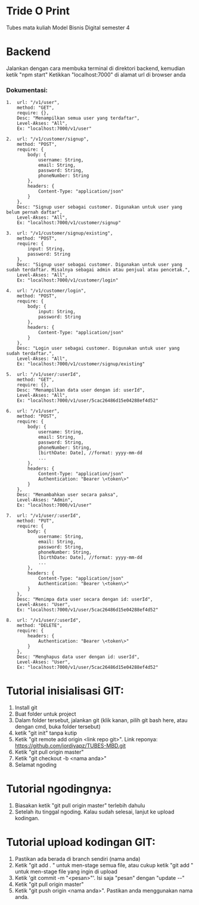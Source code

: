 # Tride O Print
Tubes mata kuliah Model Bisnis Digital semester 4

# Backend
Jalankan dengan cara membuka terminal di direktori backend, kemudian ketik "npm start"
Ketikkan "localhost:7000" di alamat url di browser anda

### Dokumentasi:
```
1.  url: "/v1/user",
    method: "GET",
    require: {},
    Desc: "Menampilkan semua user yang terdaftar",
    Level-Akses: "All",
    Ex: "localhost:7000/v1/user"
    
2.  url: "/v1/customer/signup",
    method: "POST",
    require: {
        body: {
            username: String,
            email: String,
            password: String,
            phoneNumber: String
        },
        headers: {
            Content-Type: "application/json"
        }
    },
    Desc: "Signup user sebagai customer. Digunakan untuk user yang belum pernah daftar",
    Level-Akses: "All",
    Ex: "localhost:7000/v1/customer/signup"
    
3.  url: "/v1/customer/signup/existing",
    method: "POST",
    require: {
        input: String,
        password: String
    },
    Desc: "Signup user sebagai customer. Digunakan untuk user yang sudah terdaftar. Misalnya sebagai admin atau penjual atau pencetak.",
    Level-Akses: "All",
    Ex: "localhost:7000/v1/customer/login"
    
4.  url: "/v1/customer/login",
    method: "POST",
    require: {
        body: {
            input: String,            
            password: String           
        },
        headers: {
            Content-Type: "application/json"
        }
    },
    Desc: "Login user sebagai customer. Digunakan untuk user yang sudah terdaftar.",
    Level-Akses: "All",
    Ex: "localhost:7000/v1/customer/signup/existing"
    
5.  url: "/v1/user/:userId",
    method: "GET",
    require: {},
    Desc: "Menampilkan data user dengan id: userId",
    Level-Akses: "All",
    Ex: "localhost:7000/v1/user/5cac26486d15e04288ef4d52"
    
6.  url: "/v1/user",
    method: "POST",
    require: {
        body: {
            username: String,
            email: String,
            password: String,
            phoneNumber: String,
            [birthDate: Date], //format: yyyy-mm-dd
            ...
        },
        headers: {
            Content-Type: "application/json"
            Authentication: "Bearer \<token\>"
        }
    },
    Desc: "Menambahkan user secara paksa",
    Level-Akses: "Admin",
    Ex: "localhost:7000/v1/user"
    
7.  url: "/v1/user/:userId",
    method: "PUT",
    require: {
        body: {
            username: String,
            email: String,
            password: String,
            phoneNumber: String,
            [birthDate: Date], //format: yyyy-mm-dd
            ...
        },
        headers: {
            Content-Type: "application/json"
            Authentication: "Bearer \<token\>"
        }
    },
    Desc: "Menimpa data user secara dengan id: userId",
    Level-Akses: "User",
    Ex: "localhost:7000/v1/user/5cac26486d15e04288ef4d52"
    
8.  url: "/v1/user/:userId",
    method: "DELETE",
    require: {
        headers: {
            Authentication: "Bearer \<token\>"
        }
    },
    Desc: "Menghapus data user dengan id: userId",
    Level-Akses: "User",
    Ex: "localhost:7000/v1/user/5cac26486d15e04288ef4d52"
```
# Tutorial inisialisasi GIT:
1. Install git
2. Buat folder untuk project
3. Dalam folder tersebut, jalankan git (klik kanan, pilih git bash here, atau dengan cmd, buka folder tersebut)
4. ketik "git init" tanpa kutip
5. Ketik "git remote add origin \<link repo git\>". Link reponya: https://github.com/jordiyapz/TUBES-MBD.git
6. Ketik "git pull origin master"
7. Ketik "git checkout -b \<nama anda\>"
8. Selamat ngoding

# Tutorial ngodingnya:
1. Biasakan ketik "git pull origin master" terlebih dahulu
2. Setelah itu tinggal ngoding. Kalau sudah selesai, lanjut ke upload kodingan.

# Tutorial upload kodingan GIT:
1. Pastikan ada berada di branch sendiri (nama anda)
2. Ketik "git add . " untuk men-stage semua file, atau cukup ketik "git add <nama file>" untuk men-stage file yang ingin di upload
3. Ketik 'git commit -m "\<pesan\>"'. Isi saja "pesan" dengan "update <tanggal>-<bulan>-<tahun>"
4. Ketik "git pull origin master"
5. Ketik "git push origin \<nama anda\>". Pastikan anda menggunakan nama anda.
